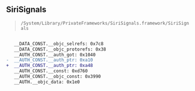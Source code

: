 ## SiriSignals

> `/System/Library/PrivateFrameworks/SiriSignals.framework/SiriSignals`

```diff

   __DATA_CONST.__objc_selrefs: 0x7c8
   __DATA_CONST.__objc_protorefs: 0x38
   __AUTH_CONST.__auth_got: 0x1040
-  __AUTH_CONST.__auth_ptr: 0xa10
+  __AUTH_CONST.__auth_ptr: 0xa48
   __AUTH_CONST.__const: 0xd760
   __AUTH_CONST.__objc_const: 0x3990
   __AUTH.__objc_data: 0x1e0

```
